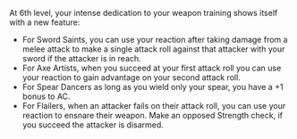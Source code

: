 At 6th level, your intense dedication to your weapon training shows itself with a new feature:  
- For Sword Saints, you can use your reaction after taking damage from a melee attack to make a single attack roll against that attacker with your sword if the attacker is in reach.
- For Axe Artists, when you succeed at your first attack roll you can use your reaction to gain advantage on your second attack roll.
- For Spear Dancers as long as you wield only your spear, you have a +1 bonus to AC.
- For Flailers, when an attacker fails on their attack roll, you can use your reaction to ensnare their weapon. Make an opposed Strength check, if you succeed the attacker is disarmed.